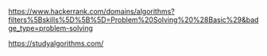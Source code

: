 https://www.hackerrank.com/domains/algorithms?filters%5Bskills%5D%5B%5D=Problem%20Solving%20%28Basic%29&badge_type=problem-solving

https://studyalgorithms.com/
